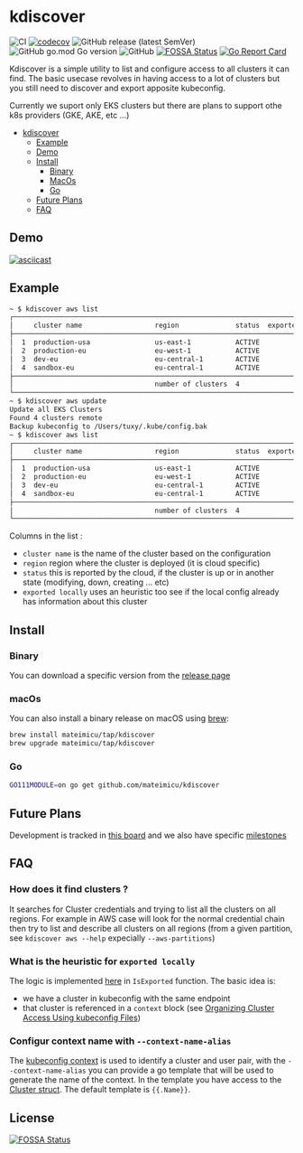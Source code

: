 # kdiscover
![CI](https://github.com/mateimicu/kdiscover/workflows/Lint%20&%20build%20Golang%20project/badge.svg?branch=master)
[![codecov](https://codecov.io/gh/mateimicu/kdiscover/branch/master/graph/badge.svg)](https://codecov.io/gh/mateimicu/kdiscover)
![GitHub release (latest SemVer)](https://img.shields.io/github/v/release/mateimicu/kdiscover?sort=semver)
![GitHub go.mod Go version](https://img.shields.io/github/go-mod/go-version/mateimicu/kdiscover)
![GitHub](https://img.shields.io/github/license/mateimicu/kdiscover)
[![FOSSA Status](https://app.fossa.com/api/projects/git%2Bgithub.com%2Fmateimicu%2Fkdiscover.svg?type=shield)](https://app.fossa.com/projects/git%2Bgithub.com%2Fmateimicu%2Fkdiscover?ref=badge_shield)
[![Go Report Card](https://goreportcard.com/badge/github.com/mateimicu/kdiscover)](https://goreportcard.com/report/github.com/mateimicu/kdiscover)


Kdiscover is a simple utility to list and configure access to all clusters it can find.
The basic usecase revolves in having access to a lot of clusters but you still need to discover and export apposite kubeconfig.

Currently we suport only EKS clusters but there are plans to support othe k8s providers (GKE, AKE, etc ...)

- [kdiscover](#kdiscover)
  - [Example](#example)
  - [Demo](#demo)
  - [Install](#install)
    - [Binary](#binary)
    - [MacOs](#macos)
    - [Go](#go)
  - [Future Plans](#future-plans)
  - [FAQ](#faq)


## Demo

[![asciicast](https://asciinema.org/a/qfxDubtATYtLJ1W1vOK6rBzSE.svg)](https://asciinema.org/a/qfxDubtATYtLJ1W1vOK6rBzSE)


## Example

```bash
~ $ kdiscover aws list
┌────────────────────────────────────────────────────────────────────────────────┐
│     cluster name                  region              status  exported locally │
├────────────────────────────────────────────────────────────────────────────────┤
│  1  production-usa                us-east-1           ACTIVE          No       │
│  2  production-eu                 eu-west-1           ACTIVE          No       │
│  3  dev-eu                        eu-central-1        ACTIVE          No       │
│  4  sandbox-eu                    eu-central-1        ACTIVE          No       │
├────────────────────────────────────────────────────────────────────────────────┤
│                                   number of clusters  4                        │
└────────────────────────────────────────────────────────────────────────────────┘
~ $ kdiscover aws update
Update all EKS Clusters
Found 4 clusters remote
Backup kubeconfig to /Users/tuxy/.kube/config.bak
~ $ kdiscover aws list
┌────────────────────────────────────────────────────────────────────────────────┐
│     cluster name                  region              status  exported locally │
├────────────────────────────────────────────────────────────────────────────────┤
│  1  production-usa                us-east-1           ACTIVE         Yes       │
│  2  production-eu                 eu-west-1           ACTIVE         Yes       │
│  3  dev-eu                        eu-central-1        ACTIVE         Yes       │
│  4  sandbox-eu                    eu-central-1        ACTIVE         Yes       │
├────────────────────────────────────────────────────────────────────────────────┤
│                                   number of clusters  4                        │
└────────────────────────────────────────────────────────────────────────────────┘
```


Columns in the list :

- `cluster name` is the name of the cluster based on the configuration
- `region` region where the cluster is deployed (it is cloud specific)
- `status` this is reported by the cloud, if the cluster is up or in another state (modifying, down, creating ... etc)
- `exported locally` uses an heuristic too see if the local config already has information about this cluster


## Install

### Binary

You can download a specific version from the [release page](https://github.com/mateimicu/kdiscover/releases)

### macOs

You can also install a binary release on macOS using [brew](https://brew.sh/):

```bash
brew install mateimicu/tap/kdiscover
brew upgrade mateimicu/tap/kdiscover
```

### Go

```bash
GO111MODULE=on go get github.com/mateimicu/kdiscover
```

## Future Plans


Development is tracked in [this board](https://github.com/mateimicu/kdiscover/projects/1) and we also have specific [milestones](https://github.com/mateimicu/kdiscover/milestones?direction=asc&sort=due_date)


## FAQ

### How does it find clusters ?

It searches for Cluster credentials and trying to list all the clusters on all regions.
For example in AWS case will look for the normal credential chain then try to list and describe
all clusters on all regions (from a given partition, see `kdiscover aws --help` expecially `--aws-partitions`)

### What is the heuristic for `exported locally`

The logic is implemented [here](./internal/kubeconfig/kubeconfig.go) in `IsExported` function.
The basic idea is:

 - we have a cluster in kubeconfig with the same endpoint
 - that cluster is referenced in a `context` block (see [Organizing Cluster Access Using kubeconfig Files][kubeconfig-context])


### Configur context name with `--context-name-alias`

The [kubeconfig context][kubeconfig-context] is used to identify a cluster and user pair, with the `--context-name-alias` you can provide a go template that will be
used to generate the name of the context. In the template you have access to the [Cluster struct](https://github.com/mateimicu/kdiscover/blob/master/internal/cluster/cluster.go#L23). The default template is `{{.Name}}`.


[kubeconfig-context]: https://kubernetes.io/docs/concepts/configuration/organize-cluster-access-kubeconfig/#context


## License
[![FOSSA Status](https://app.fossa.com/api/projects/git%2Bgithub.com%2Fmateimicu%2Fkdiscover.svg?type=large)](https://app.fossa.com/projects/git%2Bgithub.com%2Fmateimicu%2Fkdiscover?ref=badge_large)

